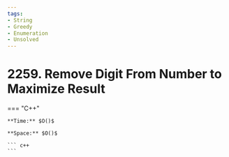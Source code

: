 ```yaml
---
tags:
- String
- Greedy
- Enumeration
- Unsolved
---
```



# 2259. Remove Digit From Number to Maximize Result

=== "C++"

    **Time:** $O()$

    **Space:** $O()$

    ``` c++
    ```